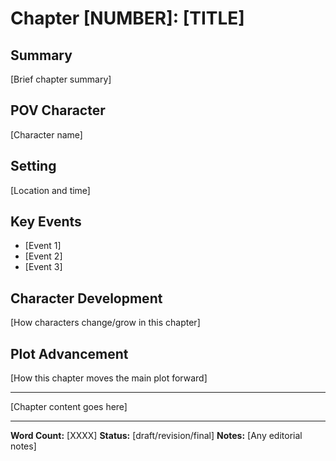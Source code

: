 # Chapter [NUMBER]: [TITLE]

## Summary
[Brief chapter summary]

## POV Character
[Character name]

## Setting
[Location and time]

## Key Events
- [Event 1]
- [Event 2]
- [Event 3]

## Character Development
[How characters change/grow in this chapter]

## Plot Advancement
[How this chapter moves the main plot forward]

---

[Chapter content goes here]

---

**Word Count:** [XXXX]
**Status:** [draft/revision/final]
**Notes:** [Any editorial notes]
